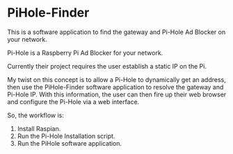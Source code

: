 # PiHole-Finder
This is a software application to find the gateway and Pi-Hole Ad Blocker on your network.

Pi-Hole is a Raspberry Pi Ad Blocker for your network. <br />

Currently their project requires the user establish a static IP on the Pi.<br />

My twist on this concept is to allow a Pi-Hole to dynamically get an address, then use the PiHole-Finder software application to resolve the gateway and Pi-Hole IP. With this information, the user can then fire up their web browser and configure the Pi-Hole via a web interface.<br />

So, the workflow is:<br />
1. Install Raspian.<br />
2. Run the Pi-Hole Installation script.<br />
3. Run the PiHole software application.<br />





